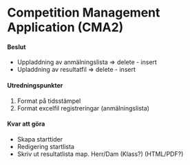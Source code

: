 # Competition Management Application (CMA2)

#### Beslut
- Uppladdning av anmälningslista => delete - insert
- Upladdning av resultatfil => delete - insert

#### Utredningspunkter
1. Format på tidsstämpel
2. Format excelfil registreringar (anmälningslista)

#### Kvar att göra
- Skapa starttider
- Redigering startlista
- Skriv ut resultatlista map. Herr/Dam (Klass?) (HTML/PDF?)
